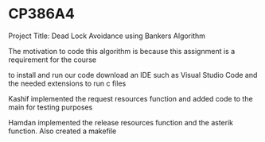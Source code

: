 # CP386A4

Project Title: Dead Lock Avoidance using Bankers Algorithm

The motivation to code this algorithm is because this assignment is a requirement for the course 

to install and run our code download an IDE such as Visual Studio Code and the needed extensions to run c files

Kashif implemented the request resources function and added code to the main for testing purposes

Hamdan implemented the release resources function and the asterik function. Also created a makefile 




